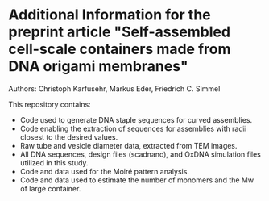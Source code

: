 # Additional Information for the preprint article "Self-assembled cell-scale containers made from DNA origami membranes"

Authors: Christoph Karfusehr, Markus Eder, Friedrich C. Simmel

This repository contains:

* Code used to generate DNA staple sequences for curved assemblies.
* Code enabling the extraction of sequences for assemblies with radii closest to the desired values.
* Raw tube and vesicle diameter data, extracted from TEM images.
* All DNA sequences, design files (scadnano), and OxDNA simulation files utilized in this study.
* Code and data used for the Moiré pattern analysis.
* Code and data used to estimate the number of monomers and the Mw of large container.
